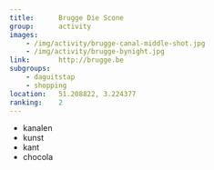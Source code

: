```yaml
---
title:      Brugge Die Scone
group:      activity
images:      
    - /img/activity/brugge-canal-middle-shot.jpg
    - /img/activity/brugge-bynight.jpg
link:       http://brugge.be
subgroups:  
    - daguitstap
    - shopping
location:   51.208822, 3.224377
ranking:    2
---
```


- kanalen
- kunst
- kant
- chocola